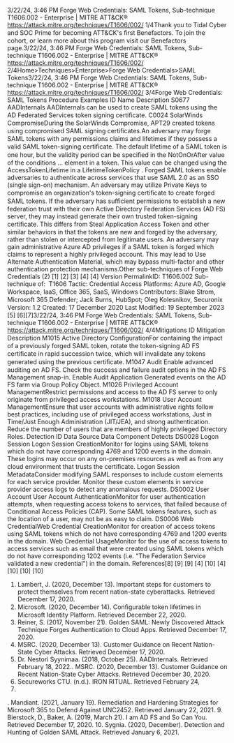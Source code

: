 3/22/24, 3:46 PM Forge Web Credentials: SAML Tokens, Sub-technique T1606.002 - Enterprise | MITRE ATT&CK®
https://attack.mitre.org/techniques/T1606/002/ 1/4Thank you to Tidal Cyber and SOC Prime for becoming ATT&CK's ﬁrst Benefactors. To join the cohort, or learn more about this program visit our
Benefactors page.3/22/24, 3:46 PM Forge Web Credentials: SAML Tokens, Sub-technique T1606.002 - Enterprise | MITRE ATT&CK®
https://attack.mitre.org/techniques/T1606/002/ 2/4Home>Techniques>Enterprise>Forge Web Credentials>SAML Tokens3/22/24, 3:46 PM Forge Web Credentials: SAML Tokens, Sub-technique T1606.002 - Enterprise | MITRE ATT&CK®
https://attack.mitre.org/techniques/T1606/002/ 3/4Forge Web Credentials: SAML Tokens
Procedure Examples
ID Name Description
S0677 AADInternals AADInternals can be used to create SAML tokens using the AD Federated Services token signing
certiﬁcate.
C0024 SolarWinds
CompromiseDuring the SolarWinds Compromise, APT29 created tokens using compromised SAML signing
certiﬁcates.An adversary may forge SAML tokens with any permissions claims and lifetimes if they possess a valid SAML token-signing certiﬁcate.
The default lifetime of a SAML token is one hour, but the validity period can be speciﬁed in the NotOnOrAfter value of the conditions ...
element in a token. This value can be changed using the AccessTokenLifetime in a LifetimeTokenPolicy . Forged SAML tokens enable
adversaries to authenticate across services that use SAML 2.0 as an SSO (single sign-on) mechanism.
An adversary may utilize Private Keys to compromise an organization's token-signing certiﬁcate to create forged SAML tokens. If the
adversary has suﬃcient permissions to establish a new federation trust with their own Active Directory Federation Services (AD FS) server,
they may instead generate their own trusted token-signing certiﬁcate. This differs from Steal Application Access Token and other similar
behaviors in that the tokens are new and forged by the adversary, rather than stolen or intercepted from legitimate users.
An adversary may gain administrative Azure AD privileges if a SAML token is forged which claims to represent a highly privileged account.
This may lead to Use Alternate Authentication Material, which may bypass multi-factor and other authentication protection mechanisms.Other sub-techniques of Forge Web Credentials (2)
[1]
[2]
[3]
[4]
[4]
Version PermalinkID: T1606.002
Sub-technique of:  T1606
 
Tactic: Credential Access
 
Platforms: Azure AD, Google Workspace, IaaS, Oﬃce 365, SaaS, Windows
Contributors: Blake Strom, Microsoft 365 Defender; Jack Burns, HubSpot; Oleg Kolesnikov, Securonix
Version: 1.2
Created: 17 December 2020
Last Modiﬁed: 19 September 2023
[5]
[6][7]3/22/24, 3:46 PM Forge Web Credentials: SAML Tokens, Sub-technique T1606.002 - Enterprise | MITRE ATT&CK®
https://attack.mitre.org/techniques/T1606/002/ 4/4Mitigations
ID Mitigation Description
M1015 Active Directory
ConﬁgurationFor containing the impact of a previously forged SAML token, rotate the token-signing AD FS certiﬁcate
in rapid succession twice, which will invalidate any tokens generated using the previous certiﬁcate.
M1047 Audit Enable advanced auditing on AD FS. Check the success and failure audit options in the AD FS
Management snap-in. Enable Audit Application Generated events on the AD FS farm via Group Policy
Object.
M1026 Privileged Account
ManagementRestrict permissions and access to the AD FS server to only originate from privileged access
workstations.
M1018 User Account
ManagementEnsure that user accounts with administrative rights follow best practices, including use of privileged
access workstations, Just in Time/Just Enough Administration (JIT/JEA), and strong authentication.
Reduce the number of users that are members of highly privileged Directory Roles.
Detection
ID Data Source Data Component Detects
DS0028 Logon Session Logon Session
CreationMonitor for logins using SAML tokens which do not have corresponding 4769 and
1200 events in the domain. These logins may occur on any on-premises resources
as well as from any cloud environment that trusts the certiﬁcate.
Logon Session
MetadataConsider modifying SAML responses to include custom elements for each service
provider. Monitor these custom elements in service provider access logs to detect any
anomalous requests.
DS0002 User Account User Account
AuthenticationMonitor for user authentication attempts, when requesting access tokens to services,
that failed because of Conditional Access Policies (CAP). Some SAML tokens
features, such as the location of a user, may not be as easy to claim.
DS0006 Web CredentialWeb Credential
CreationMonitor for creation of access tokens using SAML tokens which do not have
corresponding 4769 and 1200 events in the domain.
Web Credential
UsageMonitor for the use of access tokens to access services such as email that were
created using SAML tokens which do not have corresponding 1202 events (i.e. "The
Federation Service validated a new credential") in the domain.
References[8]
[9]
[9]
[4]
[10]
[4]
[10]
[10]
[10]
1. Lambert, J. (2020, December 13). Important steps for
customers to protect themselves from recent nation-state
cyberattacks. Retrieved December 17, 2020.
2. Microsoft. (2020, December 14). Conﬁgurable token lifetimes
in Microsoft Identity Platform. Retrieved December 22, 2020.
3. Reiner, S. (2017, November 21). Golden SAML: Newly
Discovered Attack Technique Forges Authentication to Cloud
Apps. Retrieved December 17, 2020.
4. MSRC. (2020, December 13). Customer Guidance on Recent
Nation-State Cyber Attacks. Retrieved December 17, 2020.
5. Dr. Nestori Syynimaa. (2018, October 25). AADInternals.
Retrieved February 18, 2022. . MSRC. (2020, December 13). Customer Guidance on Recent
Nation-State Cyber Attacks. Retrieved December 30, 2020.
7. Secureworks CTU. (n.d.). IRON RITUAL. Retrieved February 24,
2022.
 . Mandiant. (2021, January 19). Remediation and Hardening
Strategies for Microsoft 365 to Defend Against UNC2452.
Retrieved January 22, 2021.
9. Bierstock, D., Baker, A. (2019, March 21). I am AD FS and So
Can You. Retrieved December 17, 2020.
10. Sygnia. (2020, December). Detection and Hunting of Golden
SAML Attack. Retrieved January 6, 2021.